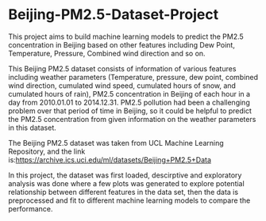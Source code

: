 # Beijing-PM2.5-Dataset-Project

This project aims to build machine learning models to predict the PM2.5 concentration in Beijing based on other features including Dew Point, Temperature, Pressure, Combined wind direction and so on.

This Beijing PM2.5 dataset consists of information of various features including weather parameters (Temperature, pressure, dew point, combined wind direction, 
cumulated wind speed, cumulated hours of snow, and cumulated hours of rain), PM2.5 concentration in Beijing of each hour in a day from 2010.01.01 to 2014.12.31. PM2.5 
pollution had been a challenging problem over that period of time in Beijing, so it could be helpful to predict the PM2.5 concentration from given information on the weather parameters in this dataset.

The Beijing PM2.5 dataset was taken from UCL Machine Learning Repository, and the link is:https://archive.ics.uci.edu/ml/datasets/Beijing+PM2.5+Data

In this project, the dataset was first loaded, descirptive and exploratory analysis was done where a few plots was generated to explore potential relationship between different features in the data set, then the data is preprocessed and fit to different machine learning models to compare the performance.
